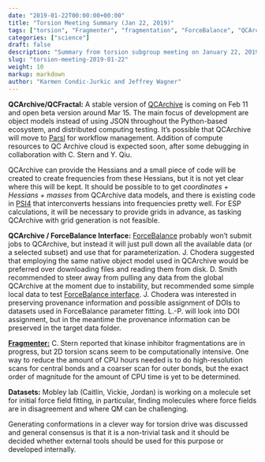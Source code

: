 ```yaml
---
date: "2019-01-22T00:00:00+00:00"
title: "Torsion Meeting Summary (Jan 22, 2019)"
tags: ["torsion", "Fragmenter", "fragmentation", "ForceBalance", "QCArchive", "DOI assignment", "QC datasets"]
categories: ["science"]
draft: false
description: "Summary from torsion subgroup meeting on January 22, 2019"
slug: "torsion-meeting-2019-01-22"
weight: 10
markup: markdown
author: "Karmen Condic-Jurkic and Jeffrey Wagner"
---
```



**QCArchive/QCFractal:** A stable version of [QCArchive](https://qcarchive.molssi.org/) is coming on Feb 11 and open beta version around Mar 15. The main focus of development are object models instead of using JSON throughout the Python-based ecosystem, and distributed computing testing. It’s possible that QCArchive will move to [Parsl](http://parsl-project.org/) for workflow management. Addition of compute resources to QC Archive cloud is expected soon, after some debugging in collaboration with C. Stern and Y. Qiu.

QCArchive can provide the Hessians and a small piece of code will be created to create frequencies from these Hessians, but it is not yet clear where this will be kept. It should be possible to to get *coordinates + Hessians + masses* from QCArchive data models, and there is existing code in [PSI4](http://www.psicode.org/) that interconverts hessians into frequencies pretty well. For ESP calculations, it will be necessary to provide grids in advance, as tasking QCArchive with grid generation is not feasible.

**QCArchive / ForceBalance Interface:** [ForceBalance](https://github.com/leeping/forcebalance) probably won’t submit jobs to QCArchive, but instead it will just pull down all the available data (or a selected subset) and use that for parameterization. J. Chodera suggested that employing the same native object model used in QCArchive would be preferred over downloading files and reading them from disk. D. Smith recommended to steer away from  pulling any data from the global QCArchive at the moment due to instability, but recommended some simple local data to test [ForceBalance interface](https://github.com/lpwgroup/forcebalance-qcarchive). J. Chodera was interested in preserving provenance information and possible assignment of DOIs to datasets used in ForceBalance parameter fitting. L.-P. will look into DOI assignment, but in the meantime the provenance information can be preserved in the target data folder.

[**Fragmenter:**](https://github.com/openforcefield/fragmenter) C. Stern reported that kinase inhibitor fragmentations are in progress, but 2D torsion scans seem to be computationally intensive. One way to reduce the amount of CPU hours needed is to do high-resolution scans for central bonds and a coarser scan for outer bonds, but the exact order of magnitude for the amount of CPU time is yet to be determined.

**Datasets:** Mobley lab (Caitlin, Vickie, Jordan) is working on a molecule set for initial force field fitting, in particular, finding molecules where force fields are in disagreement and where QM can be challenging.

Generating conformations in a clever way for torsion drive was discussed and general consensus is that it is a non-trivial task and it should be decided whether external tools should be used for this purpose or developed internally.
